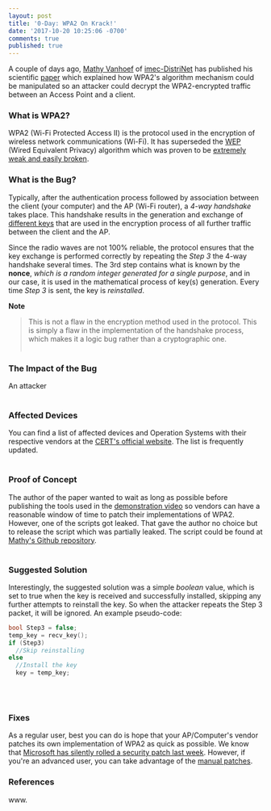 ```yaml
---
layout: post
title: '0-Day: WPA2 On Krack!'
date: '2017-10-20 10:25:06 -0700'
comments: true
published: true
---
```

A couple of days ago, [Mathy Vanhoef](https://twitter.com/vanhoefm) of [imec-DistriNet](https://distrinet.cs.kuleuven.be/) has published his scientific [paper](https://papers.mathyvanhoef.com/ccs2017.pdf) which explained how WPA2's algorithm mechanism could be manipulated so an attacker could decrypt the WPA2-encrypted traffic between an Access Point and a client.<!--break-->
<br>

### **What is WPA2?**

WPA2 (Wi-Fi Protected Access II) is the protocol used in the encryption of wireless network communications (Wi-Fi). It has superseded the [WEP](https://en.wikipedia.org/wiki/Wired_Equivalent_Privacy) (Wired Equivalent Privacy) algorithm which was proven to be [extremely weak and easily broken](https://eprint.iacr.org/2007/120.pdf).
<br>

### **What is the Bug?**

Typically, after the authentication process followed by association between the client (your computer) and the AP (Wi-Fi router), a _4-way handshake_ takes place. This handshake results in the generation and exchange of [ different keys](https://security.stackexchange.com/a/149236) that are used in the encryption process of all further traffic between the client and the AP.

Since the radio waves are not 100% reliable, the protocol ensures that the key exchange is performed correctly by repeating the _Step 3_ the 4-way handshake several times. The 3rd step contains what is known by the **nonce**, _which is a random integer generated for a single purpose_, and in our case, it is used in the mathematical process of key(s) generation. Every time _Step 3_ is sent, the key is _reinstalled_.

**Note**
> This is not a flaw in the encryption method used in the protocol. This is simply a flaw in the implementation of the handshake process, which makes it a logic bug rather than a cryptographic one.
<br><br>


### **The Impact of the Bug**

An attacker
<br><br>

### **Affected Devices**

You can find a list of affected devices and Operation Systems with their respective vendors at the [CERT's official website](https://www.kb.cert.org/vuls/byvendor?searchview&Query=FIELD+Reference=228519&SearchOrder=4). The list is frequently updated.
<br><br>

### **Proof of Concept**

The author of the paper wanted to wait as long as possible before publishing the tools used in the [demonstration video](https://www.youtube.com/watch?v=Oh4WURZoR98) so vendors can have a reasonable window of time to patch their implementations of WPA2. However, one of the scripts got leaked. That gave the author no choice but to release the script which was partially leaked.
The script could be found at [Mathy's Github repository](https://github.com/vanhoefm/krackattacks-test-ap-ft).
<br><br>
 
### **Suggested Solution**

Interestingly, the suggested solution was a simple _boolean_ value, which is set to true when the key is received and successfully installed, skipping any further attempts to reinstall the key. So when the attacker repeats the Step 3 packet, it will be ignored. An example pseudo-code:

```c
bool Step3 = false;
temp_key = recv_key();
if (Step3)
  //Skip reinstalling
else
  //Install the key
  key = temp_key;
```

<br><br>

### **Fixes**
As a regular user, best you can do is hope that your AP/Computer's vendor patches its own implementation of WPA2 as quick as possible. We know that [Microsoft has silently rolled a security patch last week](https://www.theverge.com/2017/10/16/16481818/wi-fi-attack-response-security-patches). However, if you're an advanced user, you can take advantage of the [manual patches](https://github.com/kristate/krackinfo).
<br>
  
### **References**
www.

